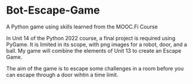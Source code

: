 # Bot-Escape-Game
A Python game using skills learned from the MOOC.Fi Course

In Unit 14 of the Python 2022 course, a final project is required using PyGame. It is limited in its scope, with png images for a robot, door, and a ball. My game will combine the elements of Unit 13 to create an Escape Game.

The aim of the game is to escape some challenges in a room before you can escape through a door wihtin a time limit.
